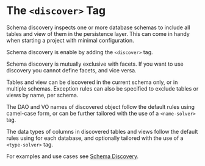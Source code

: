 # The `<discover>` Tag

Schema discovery inspects one or more database schemas to include all tables and view of them in the persistence layer. This can come in handy when starting a project with minimal configuration.

Schema discovery is enable by adding the `<discover>` tag. 

Schema discovery is mutually exclusive with facets. If you want to use discovery you cannot define facets, and vice versa.

Tables and view can be discovered in the current schema only, or in multiple schemas. Exception rules can also be specified to exclude tables or
views by name, per schema.

The DAO and VO names of discovered object follow the default rules using camel-case form, or can be further tailored with the use of a `<name-solver>` tag.

The data types of columns in discovered tables and views follow the default rules using for each database, and optionally tailored with the use of a `<type-solver>` tag.

For examples and use cases see [Schema Discovery](../../guides/schema-discovery.md).



